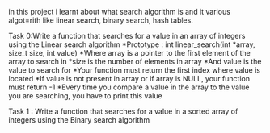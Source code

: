 in this project i learnt about what search algorithm is and it various algot=rith like linear search, binary search, hash tables.

Task 0:Write a function that searches for a value in an array of integers using the Linear search algorithm
	*Prototype : int linear_search(int *array, size_t size, int value)
	*Where array is a pointer to the first element of the array to search in
	*size is the number of elements in array
	*And value is the value to search for
	*Your function must return the first index where value is located
	*If value is not present in array or if array is NULL, your function must return -1
	*Every time you compare a value in the array to the value you are searching, you have to print this value

Task 1 : Write a function that searches for a value in a sorted array of integers using the Binary search algorithm
 
